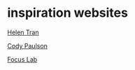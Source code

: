 # inspiration websites

[Helen Tran](http://helentran.com/)

[Cody Paulson](http://www.codypaulson.com/)

[Focus Lab](http://focuslabllc.com/work)